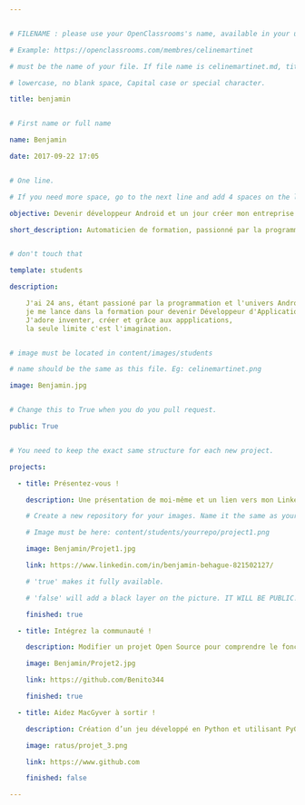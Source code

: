 ```yaml
---


# FILENAME : please use your OpenClassrooms's name, available in your url.

# Example: https://openclassrooms.com/membres/celinemartinet

# must be the name of your file. If file name is celinemartinet.md, title is celinemartinet.

# lowercase, no blank space, Capital case or special character.

title: benjamin


# First name or full name

name: Benjamin

date: 2017-09-22 17:05


# One line.

# If you need more space, go to the next line and add 4 spaces on the left, as in 'description'.

objective: Devenir développeur Android et un jour créer mon entreprise !

short_description: Automaticien de formation, passionné par la programmation, j'ai décidé de me lancer dans cette aventure.


# don't touch that

template: students

description:

    J'ai 24 ans, étant passioné par la programmation et l'univers Android, 
    je me lance dans la formation pour devenir Développeur d'Application Android.
    J'adore inventer, créer et grâce aux appplications, 
    la seule limite c'est l'imagination.


# image must be located in content/images/students

# name should be the same as this file. Eg: celinemartinet.png

image: Benjamin.jpg


# Change this to True when you do you pull request.

public: True


# You need to keep the exact same structure for each new project.

projects:

  - title: Présentez-vous !

    description: Une présentation de moi-même et un lien vers mon LinkedIn.

    # Create a new repository for your images. Name it the same as your nickname and profile picture.

    # Image must be here: content/students/yourrepo/project1.png

    image: Benjamin/Projet1.jpg

    link: https://www.linkedin.com/in/benjamin-behague-821502127/

    # 'true' makes it fully available.

    # 'false' will add a black layer on the picture. IT WILL BE PUBLIC!

    finished: true

  - title: Intégrez la communauté !

    description: Modifier un projet Open Source pour comprendre le fonctionnement de Git, de Github et des pull requests. 

    image: Benjamin/Projet2.jpg

    link: https://github.com/Benito344

    finished: true

  - title: Aidez MacGyver à sortir !

    description: Création d’un jeu développé en Python et utilisant PyGame.

    image: ratus/projet_3.png

    link: https://www.github.com

    finished: false

---
```

